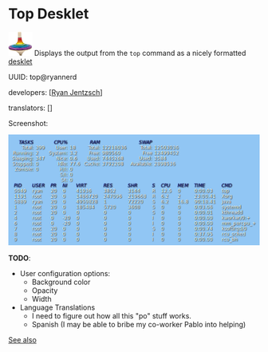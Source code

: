 Top Desklet
===========
![](icon.png) Displays the output from the `top` command as a nicely formatted [desklet](https://cinnamon-spices.linuxmint.com/)

UUID: top@ryannerd

developers: [[Ryan Jentzsch](https://github.com/RyanNerd)]

translators: []

Screenshot:

![](screenshot.png)

**TODO**:
 - User configuration options:
    - Background color
    - Opacity
    - Width
 - Language Translations
    - I need to figure out how all this "po" stuff works.
    - Spanish (I may be able to bribe my co-worker Pablo into helping)

[See also](https://github.com/RyanNerd/gnome-autocomplete)